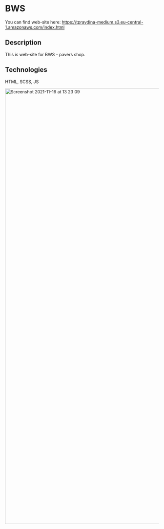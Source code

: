 # BWS

You can find web-site here: https://tpravdina-medium.s3.eu-central-1.amazonaws.com/index.html

## Description

This is web-site for BWS - pavers shop.

## Technologies

HTML, SCSS, JS

<img width="1425" alt="Screenshot 2021-11-16 at 13 23 09" src="https://user-images.githubusercontent.com/93516505/141976735-6a705c85-a235-4721-a8f4-3e0036babf0a.png">
